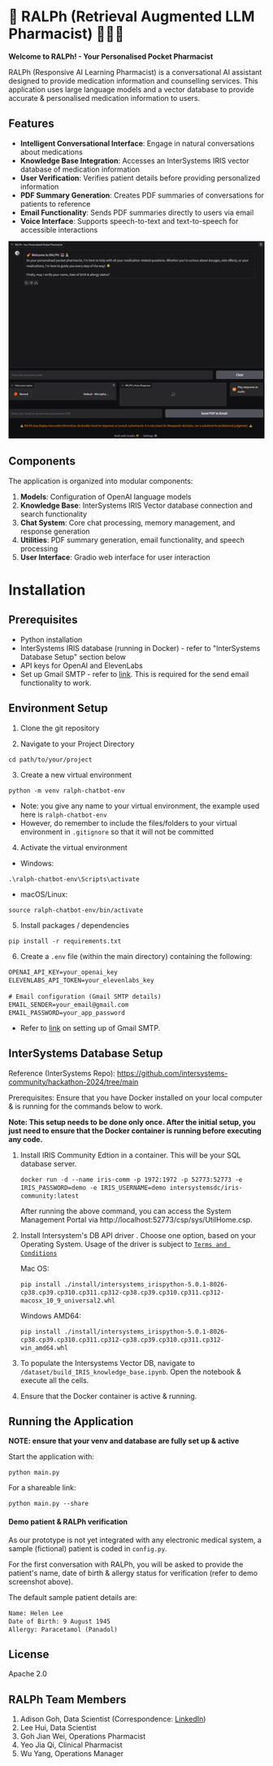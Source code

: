 # 💊 RALPh (Retrieval Augmented LLM Pharmacist) 🤖👨‍⚕️ 

**Welcome to RALPh! - Your Personalised Pocket Pharmacist**

RALPh (Responsive AI Learning Pharmacist) is a conversational AI assistant designed to provide medication information and counselling services. This application uses large language models and a vector database to provide accurate & personalised medication information to users.

## Features

- **Intelligent Conversational Interface**: Engage in natural conversations about medications
- **Knowledge Base Integration**: Accesses an InterSystems IRIS vector database of medication information
- **User Verification**: Verifies patient details before providing personalized information
- **PDF Summary Generation**: Creates PDF summaries of conversations for patients to reference
- **Email Functionality**: Sends PDF summaries directly to users via email
- **Voice Interface**: Supports speech-to-text and text-to-speech for accessible interactions

![RALPh Chatbot Interface](static/ralph_screenshot.png)

## Components

The application is organized into modular components:

1. **Models**: Configuration of OpenAI language models
2. **Knowledge Base**: InterSystems IRIS Vector database connection and search functionality
3. **Chat System**: Core chat processing, memory management, and response generation
4. **Utilities**: PDF summary generation, email functionality, and speech processing
5. **User Interface**: Gradio web interface for user interaction


# Installation

## Prerequisites

- Python installation
- InterSystems IRIS database (running in Docker) - refer to "InterSystems Database Setup" section below
- API keys for OpenAI and ElevenLabs
- Set up Gmail SMTP - refer to [link](https://support.google.com/a/answer/176600?hl=en). This is required for the send email functionality to work.

## Environment Setup

1. Clone the git repository

2. Navigate to your Project Directory
```
cd path/to/your/project
```

3. Create a new virtual environment
```
python -m venv ralph-chatbot-env
```

- Note: you give any name to your virtual environment, the example used here is `ralph-chatbot-env`
- However, do remember to include the files/folders to your virtual environment in `.gitignore` so that it will not be committed

4. Activate the virtual environment 
- Windows:
```
.\ralph-chatbot-env\Scripts\activate
```
- macOS/Linux:
```
source ralph-chatbot-env/bin/activate
```

5. Install packages / dependencies
```
pip install -r requirements.txt
```

6. Create a `.env` file (within the main directory) containing the following:
```
OPENAI_API_KEY=your_openai_key
ELEVENLABS_API_TOKEN=your_elevenlabs_key

# Email configuration (Gmail SMTP details)
EMAIL_SENDER=your_email@gmail.com
EMAIL_PASSWORD=your_app_password
```
- Refer to [link](https://support.google.com/a/answer/176600?hl=en) on setting up of Gmail SMTP.


## InterSystems Database Setup
Reference (InterSystems Repo): https://github.com/intersystems-community/hackathon-2024/tree/main

Prerequisites: Ensure that you have Docker installed on your local computer & is running for the commands below to work.

**Note: This setup needs to be done only once. After the initial setup, you just need to ensure that the Docker container is running before executing any code.**

1. Install IRIS Community Edtion in a container. This will be your SQL database server.
    ```Shell
    docker run -d --name iris-comm -p 1972:1972 -p 52773:52773 -e IRIS_PASSWORD=demo -e IRIS_USERNAME=demo intersystemsdc/iris-community:latest
    ```
   After running the above command, you can access the System Management Portal via http://localhost:52773/csp/sys/UtilHome.csp.

2. Install Intersystem's DB API driver . Choose one option, based on your Operating System. Usage of the driver is subject to [`Terms and Conditions`](https://www.intersystems.com/IERTU)

    Mac OS:

    ```Shell
    pip install ./install/intersystems_irispython-5.0.1-8026-cp38.cp39.cp310.cp311.cp312-cp38.cp39.cp310.cp311.cp312-macosx_10_9_universal2.whl
    ```

    Windows AMD64:

    ```Shell
    pip install ./install/intersystems_irispython-5.0.1-8026-cp38.cp39.cp310.cp311.cp312-cp38.cp39.cp310.cp311.cp312-win_amd64.whl
    ```

3. To populate the Intersystems Vector DB, navigate to `/dataset/build_IRIS_knowledge_base.ipynb`. Open the notebook & execute all the cells.

4. Ensure that the Docker container is active & running.


## Running the Application

**NOTE: ensure that your venv and database are fully set up & active**

Start the application with:
```
python main.py
```

For a shareable link:
```
python main.py --share
```

#### Demo patient & RALPh verification
As our prototype is not yet integrated with any electronic medical system, a sample (fictional) patient is coded in `config.py`.

For the first conversation with RALPh, you will be asked to provide the patient's name, date of birth & allergy status for verification (refer to demo screenshot above). 

The default sample patient details are:
```
Name: Helen Lee
Date of Birth: 9 August 1945
Allergy: Paracetamol (Panadol)
```

## License

Apache 2.0

## RALPh Team Members

1. Adison Goh, Data Scientist (Correspondence: [LinkedIn](www.linkedin.com/in/adisongoh))
2. Lee Hui, Data Scientist
3. Goh Jian Wei, Operations Pharmacist
4. Yeo Jia Qi, Clinical Pharmacist
5. Wu Yang, Operations Manager
